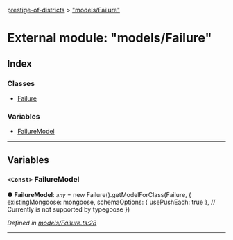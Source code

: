 [prestige-of-districts](../README.md) > ["models/Failure"](../modules/_models_failure_.md)

# External module: "models/Failure"

## Index

### Classes

* [Failure](../classes/_models_failure_.failure.md)

### Variables

* [FailureModel](_models_failure_.md#failuremodel)

---

## Variables

<a id="failuremodel"></a>

### `<Const>` FailureModel

**● FailureModel**: *`any`* =  new Failure().getModelForClass(Failure, {
  existingMongoose: mongoose,
  schemaOptions: { usePushEach: true }, // Currently is not supported by typegoose
})

*Defined in [models/Failure.ts:28](https://github.com/YarosJ/prestige-of-districts/blob/a1ae45e/models/Failure.ts#L28)*

___

